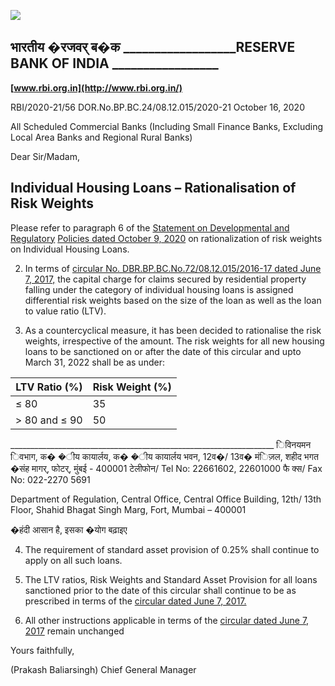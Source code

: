 ![](_page_0_Picture_0.jpeg)

## भारतीय �रजवर् ब�क **\_\_\_\_\_\_\_\_\_\_\_\_\_\_\_\_\_\_RESERVE BANK OF INDIA \_\_\_\_\_\_\_\_\_\_\_\_\_\_\_\_\_**

**[www.rbi.org.in](http://www.rbi.org.in/)**

RBI/2020-21/56 DOR.No.BP.BC.24/08.12.015/2020-21 October 16, 2020

All Scheduled Commercial Banks (Including Small Finance Banks, Excluding Local Area Banks and Regional Rural Banks)

Dear Sir/Madam,

## **Individual Housing Loans – Rationalisation of Risk Weights**

Please refer to paragraph 6 of the [Statement on Developmental and Regulatory](https://www.rbi.org.in/Scripts/BS_PressReleaseDisplay.aspx?prid=50480)  [Policies dated October 9, 2020](https://www.rbi.org.in/Scripts/BS_PressReleaseDisplay.aspx?prid=50480) on rationalization of risk weights on Individual Housing Loans.

2. In terms of [circular No. DBR.BP.BC.No.72/08.12.015/2016-17 dated June 7, 2017,](https://www.rbi.org.in/Scripts/NotificationUser.aspx?Id=10995&Mode=0) the capital charge for claims secured by residential property falling under the category of individual housing loans is assigned differential risk weights based on the size of the loan as well as the loan to value ratio (LTV).

3. As a countercyclical measure, it has been decided to rationalise the risk weights, irrespective of the amount. The risk weights for all new housing loans to be sanctioned on or after the date of this circular and upto March 31, 2022 shall be as under:

| LTV Ratio (%) | Risk Weight (%) |
|---------------|-----------------|
| ≤ 80          | 35              |
| > 80 and ≤ 90 | 50              |

\_\_\_\_\_\_\_\_\_\_\_\_\_\_\_\_\_\_\_\_\_\_\_\_\_\_\_\_\_\_\_\_\_\_\_\_\_\_\_\_\_\_\_\_\_\_\_\_\_\_\_\_\_\_\_\_\_\_\_\_\_\_\_\_\_\_ िविनयमन िवभाग, क� �ीय कायार्लय, क� �ीय कायार्लय भवन, 12व�/ 13व� मंिज़ल, शहीद भगत �संह मागर्, फोटर्, मुंबई - 400001 टेलीफोन/ Tel No: 22661602, 22601000 फै क्स/ Fax No: 022-2270 5691

Department of Regulation, Central Office, Central Office Building, 12th/ 13th Floor, Shahid Bhagat Singh Marg, Fort, Mumbai – 400001

�हंदी आसान है, इसका �योग बढ़ाइए

4. The requirement of standard asset provision of 0.25% shall continue to apply on all such loans.

5. The LTV ratios, Risk Weights and Standard Asset Provision for all loans sanctioned prior to the date of this circular shall continue to be as prescribed in terms of the [circular dated June 7, 2017.](https://www.rbi.org.in/Scripts/NotificationUser.aspx?Id=10995&Mode=0)

6. All other instructions applicable in terms of the [circular dated June 7, 2017](https://www.rbi.org.in/Scripts/NotificationUser.aspx?Id=10995&Mode=0) remain unchanged

Yours faithfully,

(Prakash Baliarsingh) Chief General Manager